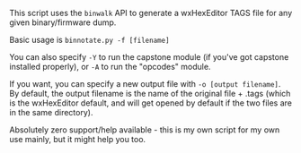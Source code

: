 This script uses the `binwalk` API to generate a wxHexEditor TAGS file for any given binary/firmware dump.

Basic usage is `binnotate.py -f [filename]`

You can also specify `-Y` to run the capstone module (if you've got capstone installed properly), or `-A` to run the "opcodes" module.

If you want, you can specify a new output file with `-o [output filename]`. By default, the output filename is the name of the original file + .tags (which is the wxHexEditor default, and will get opened by default if the two files are in the same directory).

Absolutely zero support/help available - this is my own script for my own use mainly, but it might help you too.
